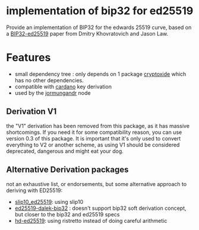 # implementation of bip32 for ed25519

Provide an implementation of BIP32 for the edwards 25519 curve, based on a
[BIP32-ed25519](https://input-output-hk.github.io/adrestia/static/Ed25519_BIP.pdf)
paper from Dmitry Khovratovich and Jason Law.

# Features

* small dependency tree : only depends on 1 package [cryptoxide](https://github.com/typed-io/cryptoxide/) which has no other dependencies.
* compatible with [cardano](https://cardano.org) key derivation
* used by the [jormungandr](https://github.com/input-output-hk/jormungandr) node

## Derivation V1

the "V1" derivation has been removed from this package, as it has massive
shortcomings. If you need it for some compatibility reason, you can use version
0.3 of this package. It is important that it's only used to convert everything
to V2 or another scheme, as using V1 should be considered deprecated, dangerous
and might eat your dog.

## Alternative Derivation packages

not an exhaustive list, or endorsements, but some alternative approach to deriving with ED25519:

* [slip10\_ed25519](https://crates.io/crates/slip10_ed25519): using slip10
* [ed25519-dalek-bip32](https://github.com/jpopesculian/ed25519-dalek-bip32) : doesn't support bip32 soft derivation concept, but closer to the bip32 and ed25519 specs
* [hd-ed25519](https://github.com/w3f/hd-ed25519): using ristretto instead of doing careful arithmetic
